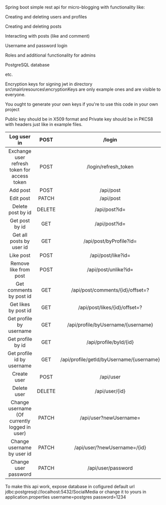 Spring boot simple rest api for micro-blogging with functionality like:

Creating and deleting users and profiles

Creating and deleting posts

Interacting with posts (like and comment)

Username and password login

Roles and additional functionality for admins

PostgreSQL database

etc.

Encryption keys for signing jwt in directory src\main\resources\encryptionKeys are only example ones and are visible to everyone.

You ought to generate your own keys if you're to use this code in your own project  

Public key should be in X509 format and Private key should be in PKCS8 with headers just like in example files.

|                  Log user in                  |  POST  |                  /login                  |
|:---------------------------------------------:|:------:|:----------------------------------------:|
| Exchange user refresh token for access token  |  POST  |           /login/refresh_token           |
|                   Add post                    |  POST  |                /api/post                 |
|                   Edit post                   | PATCH  |                /api/post                 |
|               Delete post by id               | DELETE |              /api/post?id=               |
|                Get post by id                 |  GET   |              /api/post?id=               |
|           Get all posts by user id            |  GET   |         /api/post/byProfile?id=          |
|                   Like post                   |  POST  |            /api/post/like?id=            |
|             Remove like from post             |  POST  |           /api/post/unlike?id=           |
|            Get comments by post id            |  GET   |     /api/post/comments/{id}/offset=?     |
|             Get likes by post id              |  GET   |      /api/post/likes/{id}/offset=?       |
|            Get profile by username            |  GET   |    /api/profile/byUsername/{username}    |
|               Get profile by id               |  GET   |          /api/profile/byId/{id}          |
|          Get profile id by username           |  GET   | /api/profile/getId/byUsername/{username} |
|                  Create user                  |  POST  |                /api/user                 |
|                  Delete user                  | DELETE |              /api/user/{id}              |
| Change username (Of currently logged in user) | PATCH  |          /api/user?newUsername=          |
|          Change username by user id           | PATCH  |       /api/user/?newUsername=/{id}       |
|             Change user password              | PATCH  |            /api/user/password            |

To make this api work, expose database in cofigured default url jdbc:postgresql://localhost:5432/SocialMedia or change it to yours in application.properties
username=postgres
password=1234

